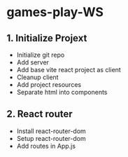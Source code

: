 # games-play-WS

## 1. Initialize Projext
* Initialize git repo
* Add server
* Add base vite react project as client
* Cleanup client
* Add project resources
* Separate html into components
## 2. React router
* Install react-router-dom
* Setup react-router-dom
* Add routes in App.js